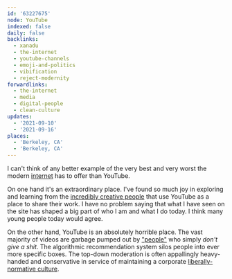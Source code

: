 ```yaml
---
id: '63227675'
node: YouTube
indexed: false
daily: false
backlinks:
  - xanadu
  - the-internet
  - youtube-channels
  - emoji-and-politics
  - vibification
  - reject-modernity
forwardlinks:
  - the-internet
  - media
  - digital-people
  - clean-culture
updates:
  - '2021-09-10'
  - '2021-09-16'
places:
  - 'Berkeley, CA'
  - 'Berkeley, CA'
---
```

I can't think of any better example of the very best and very worst the modern [internet](the-internet.md) has to offer than YouTube. 

On one hand it's an extraordinary place. I've found so much joy in exploring and learning from the [incredibly creative people](media.md) that use YouTube as a place to share their work. I have no problem saying that what I have seen on the site has shaped a big part of who I am and what I do today. I think many young people today would agree. 

On the other hand, YouTube is an absolutely horrible place. The vast majority of videos are garbage pumped out by ["people"](digital-people.md) who simply *don't give a shit*. The algorithmic recommendation system silos people into ever more specific boxes. The top-down moderation is often appallingly heavy-handed and conservative in service of maintaining a corporate [liberally-normative culture](clean-culture.md). 
